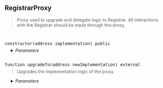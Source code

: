## RegistrarProxy

<blockquote>
Proxy used to upgrade and delegate logic to Registrar. All interactions with
the Registrar should be made through this proxy.

</blockquote>

<br />
<font size="3">

```solidity
constructor(address implementation) public
```
</font>

<blockquote style="margin-top: -8px;">

</blockquote>

<div style="padding-left: 20px;">

<details>
<summary><i>Parameters</i></summary>

| Name | Type | Description |
| ---- | ---- | ----------- |
| **implementation** | `address` | Address of the Registrar |

</details>
</div>

<br />
<font size="3">

```solidity
function upgradeTo(address newImplementation) external
```
</font>

<blockquote style="margin-top: -8px;">

Upgrades the implementation logic of the proxy.

</blockquote>

<div style="padding-left: 20px;">

<details>
<summary><i>Parameters</i></summary>

| Name | Type | Description |
| ---- | ---- | ----------- |
| **newImplementation** | `address` | Address of the new Registrar |

</details>
</div>


